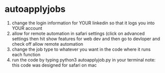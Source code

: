 # autoapplyjobs

1. change the login information for YOUR linkedin so that it logs you into YOUR account
2. allow for remote automation in safari settings (click on advanced settings then hit show features for web dev and then go to devloper and check off allow remote automation
3. change the job type to whatever you want in the code where it runs each function
4. run the code by typing python3 autoapplyjob.py in your terminal
note: this code was designed for safari on mac
